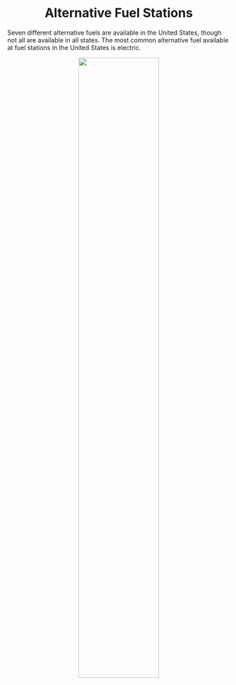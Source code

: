 <h1 align="center"> Alternative Fuel Stations </h1>

Seven different alternative fuels are available in the United States, though not all are available in all states. The most common alternative fuel available at fuel stations in the United States is electric.

<p align="center">
  <img src="https://github.com/nrennie/tidytuesday/blob/main/2022/2022-03-01/20220301.jpg?raw=true" width="60%">
</p>